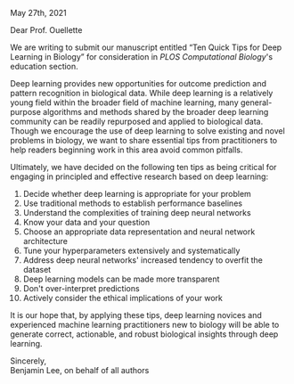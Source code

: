 May 27th, 2021

Dear Prof. Ouellette

We are writing to submit our manuscript entitled “Ten Quick Tips for Deep Learning in Biology” for consideration in _PLOS Computational Biology_'s education section.

Deep learning provides new opportunities for outcome prediction and pattern recognition in biological data.
While deep learning is a relatively young field within the broader field of machine learning, many general-purpose algorithms and methods shared by the broader deep learning community can be readily repurposed and applied to biological data.
Though we encourage the use of deep learning to solve existing and novel problems in biology, we want to share essential tips from practitioners to help readers beginning work in this area avoid common pitfalls.

Ultimately, we have decided on the following ten tips as being critical for engaging in principled and effective research based on deep learning:

<!-- Update these one last time before submitting! -->

1. Decide whether deep learning is appropriate for your problem
2. Use traditional methods to establish performance baselines
3. Understand the complexities of training deep neural networks
4. Know your data and your question
5. Choose an appropriate data representation and neural network architecture
6. Tune your hyperparameters extensively and systematically
7. Address deep neural networks' increased tendency to overfit the dataset
8. Deep learning models can be made more transparent
9. Don't over-interpret predictions
10. Actively consider the ethical implications of your work

It is our hope that, by applying these tips, deep learning novices and experienced machine learning practitioners new to biology will be able to generate correct, actionable, and robust biological insights through deep learning.

Sincerely,  
Benjamin Lee, on behalf of all authors
